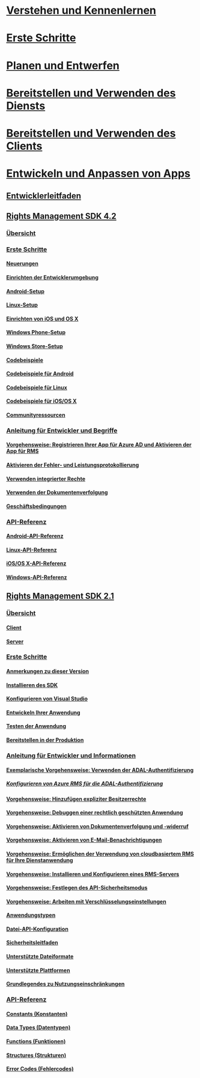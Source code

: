 # [Verstehen und Kennenlernen](/information-protection/understand-explore/what-is-information-protection)
# [Erste Schritte](/information-protection/get-started/requirements-azure-rms)
# [Planen und Entwerfen](/information-protection/plan-design/deployment-roadmap)
# [Bereitstellen und Verwenden des Diensts](/information-protection/deploy-use/activate-service)
# [Bereitstellen und Verwenden des Clients](/information-protection/rms-client/use-client)
# [Entwickeln und Anpassen von Apps](developers-guide.md)
## [Entwicklerleitfaden](developers-guide.md)
## [Rights Management SDK 4.2](active-directory-rights-management-services-multi-platform-thin-client-sdk-portal.md)
### [Übersicht](overview.md)
### [Erste Schritte](get-started.md)
#### [Neuerungen](release-notes.md)
#### [Einrichten der Entwicklerumgebung](setup-Developer-environment.md)
#### [Android-Setup](android-sdk.md)
#### [Linux-Setup](linux-setup.md)
#### [Einrichten von iOS und OS X](ios-sdk.md)
#### [Windows Phone-Setup](windows-phone-apps.md)
#### [Windows Store-Setup](winrt-sdk.md)
#### [Codebeispiele](code-examples.md)
#### [Codebeispiele für Android](android-code.md)
#### [Codebeispiele für Linux](linux-c-code-examples.md)
#### [Codebeispiele für iOS/OS X](ios-os-x-code-examples.md)
#### [Communityressourcen](community-resources.md)
### [Anleitung für Entwickler und Begriffe](core-concepts.md)
#### [Vorgehensweise: Registrieren Ihrer App für Azure AD und Aktivieren der App für RMS](authentication-integration.md)
#### [Aktivieren der Fehler- und Leistungsprotokollierung](enabling-logging.md)
#### [Verwenden integrierter Rechte](built-in-rights-usage-restriction-reference.md)
#### [Verwenden der Dokumentenverfolgung](how-to-use-document-tracking.md)
#### [Geschäftsbedingungen](terms.md)
### [API-Referenz](api-reference-4-2.md)
#### [Android-API-Referenz](https://msdn.microsoft.com/library/dn758245.aspx)
#### [Linux-API-Referenz](linux-c-api-reference.md)
#### [iOS/OS X-API-Referenz](https://msdn.microsoft.com/library/dn758306.aspx)
#### [Windows-API-Referenz](https://msdn.microsoft.com/library/dn891914.aspx)
## [Rights Management SDK 2.1](microsoft-information-protection-and-control-client-portal.md)
### [Übersicht](ad-rms-overview.md)
#### [Client](ad-rms-client.md)
#### [Server](ad-rms-server.md)
### [Erste Schritte](getting-started-with-ad-rms-2-0.md)
#### [Anmerkungen zu dieser Version](release-notes-rtm.md)
#### [Installieren des SDK](install-the-rms-sdk.md)
#### [Konfigurieren von Visual Studio](how-to-configure-a-visual-studio-project-to-use-the-ad-rms-sdk-2-0.md)
#### [Entwickeln Ihrer Anwendung](developing-your-application.md)
#### [Testen der Anwendung](how-to-set-up-your-test-environment.md)
#### [Bereitstellen in der Produktion](deploying-your-application.md)
### [Anleitung für Entwickler und Informationen](Developer-notes.md)
#### [Exemplarische Vorgehensweise: Verwenden der ADAL-Authentifizierung](how-to-use-adal-authentication.md)
##### [Konfigurieren von Azure RMS für die ADAL-Authentifizierung](adal-auth.md)
#### [Vorgehensweise: Hinzufügen expliziter Besitzerrechte](add-explicit-owner-rights.md)
#### [Vorgehensweise: Debuggen einer rechtlich geschützten Anwendung](debugging-applications-that-use-ad-rms.md)
#### [Vorgehensweise: Aktivieren von Dokumentenverfolgung und -widerruf](tracking-content.md)
#### [Vorgehensweise: Aktivieren von E-Mail-Benachrichtigungen](how-to-enable-email-notification.md)
#### [Vorgehensweise: Ermöglichen der Verwendung von cloudbasiertem RMS für Ihre Dienstanwendung](how-to-use-file-api-with-aadrm-cloud.md)
#### [Vorgehensweise: Installieren und Konfigurieren eines RMS-Servers](how-to-install-and-configure-an-rms-server.md)
#### [Vorgehensweise: Festlegen des API-Sicherheitsmodus](setting-the-api-security-mode-api-mode.md)
#### [Vorgehensweise: Arbeiten mit Verschlüsselungseinstellungen](working-with-encryption.md)
#### [Anwendungstypen](application-types.md)
#### [Datei-API-Konfiguration](file-api-configuration.md)
#### [Sicherheitsleitfaden](security-guidelines.md)
#### [Unterstützte Dateiformate](supported-file-formats.md)
#### [Unterstützte Plattformen](supported-platforms.md)
#### [Grundlegendes zu Nutzungseinschränkungen](understanding-usage-restrictions.md)
### [API-Referenz](api-reference-2-1.md)
#### [Constants (Konstanten)](https://msdn.microsoft.com/library/hh535291.aspx)
#### [Data Types (Datentypen)](https://msdn.microsoft.com/library/hh535288.aspx)
#### [Functions (Funktionen)](https://msdn.microsoft.com/library/hh535289.aspx)
#### [Structures (Strukturen)](https://msdn.microsoft.com/library/hh535294.aspx)
#### [Error Codes (Fehlercodes)](https://msdn.microsoft.com/library/hh535248.aspx)


<!--HONumber=Jan17_HO2-->


